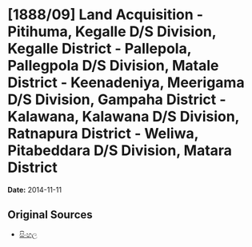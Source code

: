 # [1888/09] Land Acquisition - Pitihuma, Kegalle D/S Division, Kegalle District - Pallepola, Pallegpola D/S Division, Matale District - Keenadeniya, Meerigama D/S Division, Gampaha District - Kalawana, Kalawana D/S Division, Ratnapura District - Weliwa, Pitabeddara D/S Division, Matara District

**Date:** 2014-11-11

## Original Sources

- [සිංහල](https://documents.gov.lk/view/extra-gazettes/2014/11/1888-09_S.pdf)
